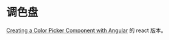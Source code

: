 # 调色盘

[Creating a Color Picker Component with Angular](https://malcoded.com/posts/angular-color-picker/#how-to-create-a-color-slider-to-select-the-hue-using-an-html-canvas) 的 react 版本。